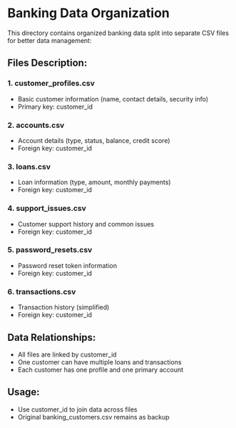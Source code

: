 # Banking Data Organization

This directory contains organized banking data split into separate CSV files for better data management:

## Files Description:

### 1. customer_profiles.csv
- Basic customer information (name, contact details, security info)
- Primary key: customer_id

### 2. accounts.csv  
- Account details (type, status, balance, credit score)
- Foreign key: customer_id

### 3. loans.csv
- Loan information (type, amount, monthly payments)
- Foreign key: customer_id

### 4. support_issues.csv
- Customer support history and common issues
- Foreign key: customer_id

### 5. password_resets.csv
- Password reset token information
- Foreign key: customer_id

### 6. transactions.csv
- Transaction history (simplified)
- Foreign key: customer_id

## Data Relationships:
- All files are linked by customer_id
- One customer can have multiple loans and transactions
- Each customer has one profile and one primary account

## Usage:
- Use customer_id to join data across files
- Original banking_customers.csv remains as backup
